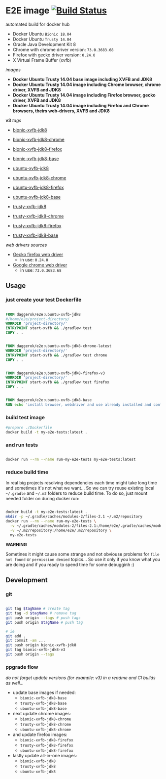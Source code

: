 # E2E image [![Build Status](https://travis-ci.org/daggerok/e2e.svg?branch=master)](https://travis-ci.org/daggerok/e2e)
automated build for docker hub

- Docker Ubuntu `Bionic 18.04`
- Docker Ubuntu `Trusty 14.04`
- Oracle Java Development Kit 8
- Chrome with chrome driver version: `73.0.3683.68`
- Firefox with gecko driver version: `0.24.0`
- X Virtual Frame Buffer (xvfb)

_images_

- **Docker Ubuntu Trusty 14.04 base image including XVFB and JDK8**
- **Docker Ubuntu Trusty 14.04 image including Chrome browser, chrome driver, XVFB and JDK8**
- **Docker Ubuntu Trusty 14.04 image including Firefox browser, gecko driver, XVFB and JDK8**
- **Docker Ubuntu Trusty 14.04 image including Firefox and Chrome browsers, theirs web-drivers, XVFB and JDK8**

__v3__ _tags_

- [bionic-xvfb-jdk8](https://github.com/daggerok/e2e/tree/bionic-xvfb-jdk8-v3)
- [bionic-xvfb-jdk8-chrome](https://github.com/daggerok/e2e/tree/bionic-xvfb-jdk8-chrome-v3)
- [bionic-xvfb-jdk8-firefox](https://github.com/daggerok/e2e/tree/bionic-xvfb-jdk8-firefox-v3)
- [bionic-xvfb-jdk8-base](https://github.com/daggerok/e2e/tree/bionic-xvfb-jdk8-base-v3)

- [ubuntu-xvfb-jdk8](https://github.com/daggerok/e2e/tree/ubuntu-xvfb-jdk8-v3)
- [ubuntu-xvfb-jdk8-chrome](https://github.com/daggerok/e2e/tree/ubuntu-xvfb-jdk8-chrome-v3)
- [ubuntu-xvfb-jdk8-firefox](https://github.com/daggerok/e2e/tree/ubuntu-xvfb-jdk8-firefox-v3)
- [ubuntu-xvfb-jdk8-base](https://github.com/daggerok/e2e/tree/ubuntu-xvfb-jdk8-base-v3)

- [trusty-xvfb-jdk8](https://github.com/daggerok/e2e/tree/trusty-xvfb-jdk8-v3)
- [trusty-xvfb-jdk8-chrome](https://github.com/daggerok/e2e/tree/trusty-xvfb-jdk8-chrome-v3)
- [trusty-xvfb-jdk8-firefox](https://github.com/daggerok/e2e/tree/trusty-xvfb-jdk8-firefox-v3)
- [trusty-xvfb-jdk8-base](https://github.com/daggerok/e2e/tree/trusty-xvfb-jdk8-base-v3)

_web drivers sources_

* [Gecko firefox web driver](https://github.com/mozilla/geckodriver/releases)
  * in use: `0.24.0`
* [Google chrome web driver](http://chromedriver.chromium.org/)
  * in use: `73.0.3683.68`

## Usage

### just create your test Dockerfile

```dockerfile

FROM daggerok/e2e:ubuntu-xvfb-jdk8
#/home/e2e/project-directory/
WORKDIR 'project-directory/'
ENTRYPOINT start-xvfb && ./gradlew test
COPY . .

```

```dockerfile

FROM daggerok/e2e:ubuntu-xvfb-jdk8-chrome-latest
WORKDIR 'project-directory/'
ENTRYPOINT start-xvfb && ./gradlew test chrome
COPY . .

```

```dockerfile

FROM daggerok/e2e:ubuntu-xvfb-jdk8-firefox-v3
WORKDIR 'project-directory/'
ENTRYPOINT start-xvfb && ./gradlew test firefox
COPY . .

```

```dockerfile

FROM daggerok/e2e:ubuntu-xvfb-jdk8-base
RUN echo 'install browser, webdriver and use already installed and configured jdk8 + Xvfb based on Ubuntu 14.04'

```

### build test image

```bash
#prepare ./Dockerfile
docker build -t my-e2e-tests:latest .

```

### and run tests

```bash

docker run --rm --name run-my-e2e-tests my-e2e-tests:latest

```

### reduce build time

In real big projects resolving dependencies each time might take long time and sometimes it's not what we want...
So we can try reuse existing local `~/.gradle` and `~/.m2` folders to reduce build time. 
To do so, just mount needed folder on during docker run:

```bash

docker build -t my-e2e-tests:latest .
mkdir -p ~/.gradle/caches/modules-2/files-2.1 ~/.m2/repository
docker run --rm --name run-my-e2e-tests \
  -v ~/.gradle/caches/modules-2/files-2.1:/home/e2e/.gradle/caches/modules-2/files-2.1 \
  -v ~/.m2/repository:/home/e2e/.m2/repository \
  my-e2e-tests

```

**WARNING**

Sometines it might cause some strange and not obviouse problems for `file not found` or `permission denied` topics...
So use it only if you know what you are doing and if you ready to spend time for some debugginh :)

## Development

### git

```bash

git tag $tagName # create tag
git tag -d $tagName # remove tag
git push origin --tags # push tags
git push origin $tagName # push tag

# ie
git add .
git commit -am ...
git push origin bionic-xvfb-jdk8
git tag bionic-xvfb-jdk8-v3
git push origin --tags
```

### ppgrade flow

_do not forget update versions (for example: v3) in a readme and CI builds as well..._

- update base images if needed:
  * `bionic-xvfb-jdk8-base`
  * `trusty-xvfb-jdk8-base`
  * `ubuntu-xvfb-jdk8-base`
- next update chrome images:
  * `bionic-xvfb-jdk8-chrome`
  * `trusty-xvfb-jdk8-chrome`
  * `ubuntu-xvfb-jdk8-chrome`
- and update firefox images:
  * `bionic-xvfb-jdk8-firefox`
  * `trusty-xvfb-jdk8-firefox`
  * `ubuntu-xvfb-jdk8-firefox`
- lastly update all-in-one images:
  * `bionic-xvfb-jdk8`
  * `trusty-xvfb-jdk8`
  * `ubuntu-xvfb-jdk8`
